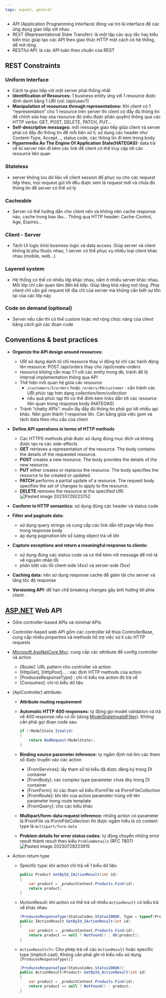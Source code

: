 ```yaml
---
tags: aspnet, general
---
```

- API (Application Programming Interface) đóng vai trò là interface để các ứng dụng giao tiếp với nhau
- REST (Representational State Transfer): là một tập các quy tắc hay kiểu kiến trúc giúp tạo các API theo giao thức HTTP một cách có hệ thống, dễ mở rộng.
- RESTful API: là các API tuân theo chuẩn của REST

## REST Constraints

### Uniform Interface

- Cách ta giao tiếp với một server phải thống nhất
- **Identification of Resources:** 1 business entity ứng với 1 resource được định danh bằng 1 URI (vd: /api/user/1)
- **Manipulation of resources through representations:** Khi client có 1 “representation” cho 1 resource trên server thì client có đầy đủ thông tin để chỉnh sửa hay xóa resource đó (nếu được phân quyền) thông qua các HTTP verbs: GET, POST, DELETE, PATCH, PUT…
- **Self-descriptive messages:** mỗi message giao tiếp giữa client và server phải có đầy đủ thông tin để mỗi bên xử lí, sử dụng các header như Content-Type, Accept…, status code, các thông tin đi kèm trong body
- **Hypermedia As The Engine Of Application State(HATEOAS):** data trả về từ server nên đi kèm các link để client có thể truy cập tới các resource liên quan

### Stateless

- server không lưu dữ liệu về client session để phục vụ cho các request tiếp theo, mọi request gửi tới đều được xem là request mới và chứa đủ thông tin để server có thể xử lý

### Cacheable

- Server có thể hướng dẫn cho client nên và không nên cache response nào, cache trong bao lâu… Thông qua HTTP header: Cache-Control, Age, Expires…

### Client - Server

- Tách UI logic khỏi business logic và data access. Giúp server và client không bị phụ thuộc nhau, 1 server có thể phục vụ nhiều loại client khác nhau (mobile, web…)

### **Layered system**

- Hệ thống có thể có nhiều lớp khác nhau, nằm ở nhiều server khác nhau. Mỗi lớp chỉ cần quan tâm đến kế tiếp. Giúp tăng khả năng mở rộng. Phía client chỉ cần gửi request tới địa chỉ của server mà không cần biết sự tồn tại của các lớp này.

### Code on demand (optional)

- Server nếu cần thì có thể custom hoặc mở rộng chức năng của client bằng cách gửi các đoạn code

## Conventions & best practices

- **Organize the API design around resources:**
    
    - URI sử dụng danh từ chỉ resource thay vì động từ chỉ các hành động lên resource: POST /api/orders thay cho /api/create-orders
    - resource không cần map 1:1 với các entity trong db, tránh để lộ internal implementation thông qua API
    - Thể hiện mối quan hệ giữa các resource
        - `/customers/5/orders` hoặc `/orders/99/customer` : cần tránh các URI phức tạp hơn dạng _collection/item/collection_
        - nếu quá phức tạp thì có thể đính kèm links dẫn tới các resource liên quan trong response body (HATEOAS)
    - Tránh “chatty APIs”: muốn lấy đầy đủ thông tin phải gọi tới nhiều api khác. Nên gom thành 1 response lớn. Cân bằng giữa việc gom và tách data theo nhu cầu của client
- **Define API operations in terms of HTTP methods**
    
    - Các HTTPS methods phải được sử dụng đúng mục đích và không được tạo ra các side-effects
    - **GET** retrieves a representation of the resource. The body contains the details of the requested resource.
    - **POST** creates a new resource. The body provides the details of the new resource.
    - **PUT** either creates or replaces the resource. The body specifies the resource to be created or updated.
    - **PATCH** performs a partial update of a resource. The request body specifies the set of changes to apply to the resource.
    - **DELETE** removes the resource at the specified URI.
    ![Pasted image 20230729223752](Pasted%20image%2020230729223752.png)
    
- **Conform to HTTP semantics:** sử dụng đúng các header và status code
    
- **Filter and paginate data:**
    
    - sử dụng query strings và cung cấp các link dẫn tới page tiếp theo trong response body
    - áp dụng pagination khi số lượng object trả về lớn
- **Capture exceptions and return a meaningful response to clients:**
    
    - sử dụng đúng các status code và có thể kèm với message để mô tả về nguyên nhân lỗi
    - phân biệt các lỗi client-side (4xx) và server-side (5xx)
- **Caching data:** nên sử dụng response cache để giảm tải cho server và tăng tốc độ response
    
- **Versioning API:** để hạn chế breaking changes gây ảnh hưởng tới phía client.

## [ASP.NET](http://ASP.NET) Web API

- Gồm controller-based APIs và minimal APIs
    
- Controller-based web API gồm các controller kế thừa ControllerBase, cung cấp nhiều properties và methods hỗ trợ việc xử lí các HTTP requests
    
- [Microsoft.AspNetCore.Mvc](https://learn.microsoft.com/en-us/dotnet/api/microsoft.aspnetcore.mvc): cung cấp các attribute để config controller và action
    
    - [Route]: URL pattern cho controller và action
    - [HttpGet], [HttpPost]… : xác định HTTP methods của action
    - [ProducesResponseType] : chỉ rõ kiểu mà action đó trả về
    - [Consumes]: chỉ rõ kiểu dữ liệu
- [ApiController] attribute:
    
    - **Attribute routing requirement**
        
    - **Automatic HTTP 400 responses:** tự động gọi model validation và trả về 400 response nếu có lỗi (dùng [ModelStateInvalidFilter](https://learn.microsoft.com/en-us/dotnet/api/microsoft.aspnetcore.mvc.infrastructure.modelstateinvalidfilter)). Không cần phải gọi đoạn code sau:
        
        ```csharp
        if (!ModelState.IsValid)
        {
            return BadRequest(ModelState);
        }
        ```
        
    - **Binding source parameter inference:** tự ngầm định nơi tìm các tham số được truyền vào các action
        
        - [FromServices]: lấy tham số từ kiểu đã được đăng ký trong DI container
        - [FromBody]: các complex type parameter chưa dky trong DI container
        - [FromForm]: từ các tham số kiểu IFormFile và IFormFileCollection
        - [FromRoute]: khi tên của action parameter trùng với tên parameter trong route template
        - [FromQuery]: cho các kiểu khác
    - **Multipart/form-data request inference:** những action có parameter là IFromFile và IFormFileCollection thì được ngầm hiểu là có content type là `multipart/form-data`
        
    - **Problem details for error status codes:** tự động chuyển những error result thành result theo kiểu `ProblemDetails` (RFC 7807)
        ![Pasted image 20230729223915](Pasted%20image%2020230729223915.png)
        
- Action return type
    
    - Specific type: khi action chỉ trả về 1 kiểu dữ liệu
        
        ```csharp
        public Product GetById_IActionResult(int id)
        {
            var product = _productContext.Products.Find(id);
            return product;
        }
        ```
        
    - IActionResult: khi action có thể trả về nhiều `ActionResult` có kiểu trả về khác nhau
        
        ```csharp
        [ProducesResponseType(StatusCodes.Status200OK, Type = typeof(Product))]
        public IActionResult GetById_IActionResult(int id)
        {
            var product = _productContext.Products.Find(id);
            return product == null ? NotFound() : Ok(product);
        }
        ```
        
    - `ActionResult<T>`: Cho phép trả về các `ActionResult` hoặc specific type (implicit cast). Không cần phải ghi rõ kiểu nếu sử dụng `[ProducesResponseType()]`
        
        ```csharp
        [ProducesResponseType(StatusCodes.Status200OK)]
        public ActionResult<Product> GetById_ActionResult(int id)
        {
            var product = _productContext.Products.Find(id);
            return product == null ? NotFound() : product;
        }
        ```